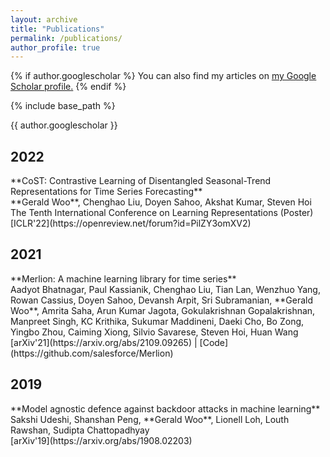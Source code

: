 ```yaml
---
layout: archive
title: "Publications"
permalink: /publications/
author_profile: true
---
```


{% if author.googlescholar %}
  You can also find my articles on <u><a href="{{author.googlescholar}}">my Google Scholar profile</a>.</u>
{% endif %}

{% include base_path %}

{{ author.googlescholar }}

<h2>2022</h2>
**CoST: Contrastive Learning of Disentangled Seasonal-Trend Representations for Time Series Forecasting** <br>
**Gerald Woo**, Chenghao Liu, Doyen Sahoo, Akshat Kumar, Steven Hoi <br>
The Tenth International Conference on Learning Representations (Poster) <br>
[ICLR'22](https://openreview.net/forum?id=PilZY3omXV2)

<h2>2021</h2>
**Merlion: A machine learning library for time series** <br>
Aadyot Bhatnagar, Paul Kassianik, Chenghao Liu, Tian Lan, Wenzhuo Yang, Rowan Cassius, Doyen Sahoo, Devansh Arpit, Sri Subramanian, **Gerald Woo**, Amrita Saha, Arun Kumar Jagota, Gokulakrishnan Gopalakrishnan, Manpreet Singh, KC Krithika, Sukumar Maddineni, Daeki Cho, Bo Zong, Yingbo Zhou, Caiming Xiong, Silvio Savarese, Steven Hoi, Huan Wang <br>
[arXiv'21](https://arxiv.org/abs/2109.09265) | [Code](https://github.com/salesforce/Merlion)

<h2>2019</h2>
**Model agnostic defence against backdoor attacks in machine learning** <br>
Sakshi Udeshi, Shanshan Peng, **Gerald Woo**, Lionell Loh, Louth Rawshan, Sudipta Chattopadhyay <br> 
[arXiv'19](https://arxiv.org/abs/1908.02203)

<!-- {% for post in site.publications reversed %}
  {% include archive-single.html %}
{% endfor %} -->
